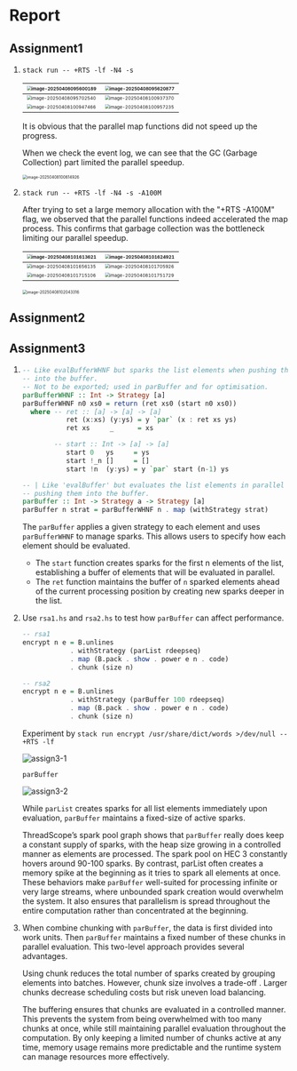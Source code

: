 # Report

## Assignment1

1. `stack run -- +RTS -lf -N4 -s`

   | <img src="./report_img/image-20250408095600189.png" alt="image-20250408095600189" style="zoom:50%;" /> | <img src="./report_img/image-20250408095620877.png" alt="image-20250408095620877" style="zoom:50%;" /> |
   | ------------------------------------------------------------ | ------------------------------------------------------------ |
   | <img src="./report_img/image-20250408095702540.png" alt="image-20250408095702540" style="zoom:50%;" /> | <img src="./report_img/image-20250408100937370.png" alt="image-20250408100937370" style="zoom:50%;" /> |
   | <img src="./report_img/image-20250408100947466.png" alt="image-20250408100947466" style="zoom:50%;" /> | <img src="./report_img/image-20250408100957235.png" alt="image-20250408100957235" style="zoom:50%;" /> |

   It is obvious that the parallel map functions did not speed up the progress. 

   When we check the event log, we can see that the GC (Garbage Collection) part limited the parallel speedup.

   <img src="./report_img/image-20250408100614926.png" alt="image-20250408100614926" style="zoom:50%;" />

2. `stack run -- +RTS -lf -N4 -s -A100M`

   After trying to set a large memory allocation with the "+RTS -A100M" flag, we observed that the parallel functions indeed accelerated the map process. This confirms that garbage collection was the bottleneck limiting our parallel speedup.

   | <img src="./report_img/image-20250408101613621.png" alt="image-20250408101613621" style="zoom:50%;" /> | <img src="./report_img/image-20250408101624921.png" alt="image-20250408101624921" style="zoom:50%;" /> |
   | ------------------------------------------------------------ | ------------------------------------------------------------ |
   | <img src="./report_img/image-20250408101656135.png" alt="image-20250408101656135" style="zoom:50%;" /> | <img src="./report_img/image-20250408101705926.png" alt="image-20250408101705926" style="zoom:50%;" /> |
   | <img src="./report_img/image-20250408101715106.png" alt="image-20250408101715106" style="zoom:50%;" /> | <img src="./report_img/image-20250408101751729.png" alt="image-20250408101751729" style="zoom:50%;" /> |

   <img src="report_img/image-20250408102043316.png" alt="image-20250408102043316" style="zoom:50%;" />

## Assignment2



## Assignment3

1. ```haskell
   -- Like evalBufferWHNF but sparks the list elements when pushing them
   -- into the buffer.
   -- Not to be exported; used in parBuffer and for optimisation.
   parBufferWHNF :: Int -> Strategy [a]
   parBufferWHNF n0 xs0 = return (ret xs0 (start n0 xs0))
     where -- ret :: [a] -> [a] -> [a]
              ret (x:xs) (y:ys) = y `par` (x : ret xs ys)
              ret xs     _      = xs
   
           -- start :: Int -> [a] -> [a]
              start 0   ys     = ys
              start !_n []     = []
              start !n  (y:ys) = y `par` start (n-1) ys
   
   -- | Like 'evalBuffer' but evaluates the list elements in parallel when
   -- pushing them into the buffer.
   parBuffer :: Int -> Strategy a -> Strategy [a]
   parBuffer n strat = parBufferWHNF n . map (withStrategy strat)
   ```

   The `parBuffer` applies a given strategy to each element and uses `parBufferWHNF` to manage sparks. This allows users to specify how each element should be evaluated.

   - The `start` function creates sparks for the first n elements of the list, establishing a buffer of elements that will be evaluated in parallel.
   - The `ret` function maintains the buffer of `n` sparked elements ahead of the current processing position by creating new sparks deeper in the list.

2. Use `rsa1.hs` and `rsa2.hs` to test how `parBuffer` can affect performance.

   ```haskell
   -- rsa1
   encrypt n e = B.unlines
               . withStrategy (parList rdeepseq)
               . map (B.pack . show . power e n . code)
               . chunk (size n)
   
   -- rsa2
   encrypt n e = B.unlines
               . withStrategy (parBuffer 100 rdeepseq)
               . map (B.pack . show . power e n . code)
               . chunk (size n)
   ```

   Experiment by `stack run encrypt /usr/share/dict/words >/dev/null -- +RTS -lf `

   ![assign3-1](./report_img/assign3-1.png)

   `parBuffer`

   ![assign3-2](./report_img/assign3-2.png)

   While `parList` creates sparks for all list elements immediately upon evaluation, `parBuffer` maintains a fixed-size of active sparks. 

   ThreadScope’s spark pool graph shows that `parBuffer` really does keep a constant supply of sparks, with the heap size growing in a controlled manner as elements are processed. The spark pool on HEC 3 constantly hovers around 90-100 sparks. By contrast, parList often creates a memory spike at the beginning as it tries to spark all elements at once. 
   These behaviors make `parBuffer`  well-suited for processing infinite or very large streams, where unbounded spark creation would overwhelm the system. It also ensures that parallelism is spread throughout the entire computation rather than concentrated at the beginning.

3. When combine chunking with `parBuffer`, the data is first divided into work units. Then `parBuffer` maintains a fixed number of these chunks in parallel evaluation. This two-level approach provides several advantages. 

   Using chunk reduces the total number of sparks created by grouping elements into batches. However, chunk size involves a trade-off . Larger chunks decrease scheduling costs but risk uneven load balancing. 

   The buffering ensures that chunks are evaluated in a controlled manner. This prevents the system from being overwhelmed with too many chunks at once, while still maintaining parallel evaluation throughout the computation. By only keeping a limited number of chunks active at any time, memory usage remains more predictable and the runtime system can manage resources more effectively. 